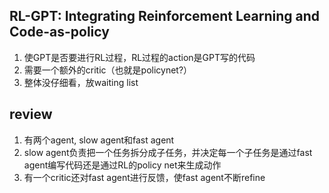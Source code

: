 ## RL-GPT: Integrating Reinforcement Learning and Code-as-policy
1. 使GPT是否要进行RL过程，RL过程的action是GPT写的代码
2. 需要一个额外的critic（也就是policynet?）
3. 整体没仔细看，放waiting list


## review
1. 有两个agent, slow agent和fast agent
2. slow agent负责把一个任务拆分成子任务，并决定每一个子任务是通过fast agent编写代码还是通过RL的policy net来生成动作
3. 有一个critic还对fast agent进行反馈，使fast agent不断refine